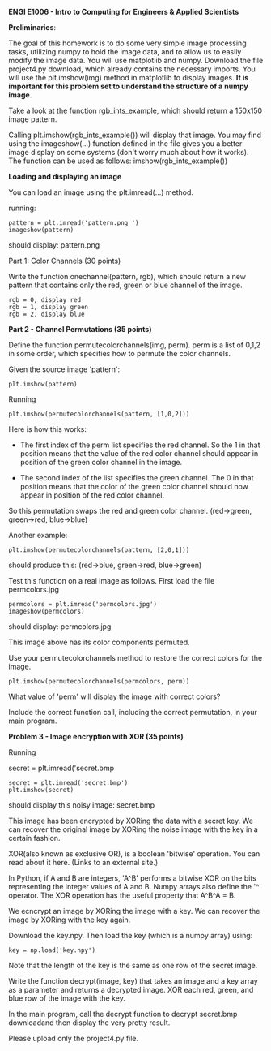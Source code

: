 **ENGI E1006 - Intro to Computing for Engineers & Applied Scientists**

**Preliminaries**:

The goal of this homework is to do some very simple image processing tasks, utilizing numpy to hold the image data, and to allow us to easily modify the image data. You will use matplotlib and numpy. Download the file  project4.py  download, which already contains the necessary imports. You will use the plt.imshow(img) method in matplotlib to display images. **It is important for this problem set to understand the structure of a numpy image**.

Take a look at the function rgb_ints_example, which should return a 150x150 image pattern. 

Calling plt.imshow(rgb_ints_example()) will display that image. 
You may find using the imageshow(...) function defined in the file gives you a better image display on some systems (don't worry much about how it works). The function can be used as follows: imshow(rgb_ints_example())

**Loading and displaying an image**

You can load an image using the plt.imread(...) method. 

running:

    pattern = plt.imread('pattern.png ')
    imageshow(pattern)

should display: pattern.png

Part 1:  Color Channels (30 points) 

Write the function onechannel(pattern, rgb), which should return a new pattern that contains only the red, green or blue channel of the image. 

    rgb = 0, display red
    rgb = 1, display green
    rgb = 2, display blue

**Part 2 - Channel Permutations (35 points)**

Define the function permutecolorchannels(img, perm). perm is a list of 0,1,2 in some order, which specifies how to permute the color channels.

Given the source image 'pattern':

    plt.imshow(pattern)

Running 

    plt.imshow(permutecolorchannels(pattern, [1,0,2]))

Here is how this works:

- The first index of the perm list specifies the red channel. So the 1 in that position means that the value of the red color channel should appear in position of the green color channel in the image.

- The second index of the list specifies the green channel. The 0 in that position means that the color of the green color channel should now appear in position of the red color channel.

So this permutation swaps the red and green color channel. (red->green, green->red, blue->blue)

Another example:

    plt.imshow(permutecolorchannels(pattern, [2,0,1]))

should produce this: (red->blue, green->red, blue->green)

Test this function on a real image as follows. First load the file permcolors.jpg

    permcolors = plt.imread('permcolors.jpg')
    imageshow(permcolors)

should display: permcolors.jpg 

This image above has its color components permuted.

Use your permutecolorchannels method to restore the correct colors for the image.

    plt.imshow(permutecolorchannels(permcolors, perm))

What value of 'perm'  will display the image with correct colors?

Include the correct function call, including the correct permutation,  in your main program. 

**Problem 3 - Image encryption with XOR (35 points)**

Running

secret = plt.imread('secret.bmp
              
    secret = plt.imread('secret.bmp')
    plt.imshow(secret)

should display this noisy image: secret.bmp  

This image has been encrypted by XORing the data with a secret key.  We can recover the original image by XORing the noise image with the key in a certain fashion.

XOR(also known as exclusive OR), is a boolean  'bitwise' operation. You can read about it here. (Links to an external site.) 

In Python, if A and B are integers, 'A^B' performs a bitwise XOR on the bits representing the integer values of A and B. Numpy arrays also define the '^' operator. The XOR operation has the useful property that A^B^A = B.

We ecncrypt an image by XORing the image with a key. We can recover the image by XORing with the key again. 

Download the key.npy. Then load the key (which is a numpy array) using:

    key = np.load('key.npy')

Note that the length of the key is the same as one row of the secret image. 

Write the function decrypt(image, key) that takes an image and a key array as a parameter and returns a decrypted image. XOR each red, green, and blue row of the image with the key.

In the main program, call the decrypt function to decrypt secret.bmp  downloadand then display the very pretty result. 

Please upload only the project4.py file.
